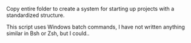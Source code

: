 Copy entire folder to create a system for starting up projects with a standardized structure.

This script uses Windows batch commands, I have not written anything similar in Bsh or Zsh, 
but I could..
